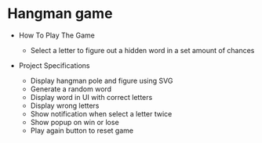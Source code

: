 # Hangman game 
- How To Play The Game
  - Select a letter to figure out a hidden  word in a set amount of chances

- Project Specifications
  - Display hangman pole and figure using SVG
  - Generate a random word
  - Display word in UI with correct letters
  - Display wrong letters
  - Show notification when select a letter twice
  - Show popup on win or lose
  - Play again button to reset game